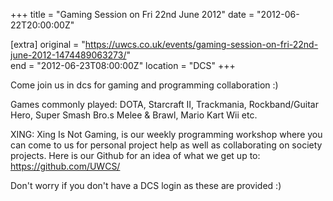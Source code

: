 +++
title = "Gaming Session on Fri 22nd June 2012"
date = "2012-06-22T20:00:00Z"

[extra]
original = "https://uwcs.co.uk/events/gaming-session-on-fri-22nd-june-2012-1474489063273/"    
end = "2012-06-23T08:00:00Z"
location = "DCS"
+++

Come join us in dcs for gaming and programming collaboration :)

Games commonly played: DOTA, Starcraft II, Trackmania, Rockband/Guitar Hero, Super Smash Bro.s Melee & Brawl, Mario Kart Wii etc.

XING: Xing Is Not Gaming, is our weekly programming workshop where you can come to us for personal project help as well as collaborating on society projects. Here is our Github for an idea of what we get up to: https://github.com/UWCS/

Don't worry if you don't have a DCS login as these are provided :)

